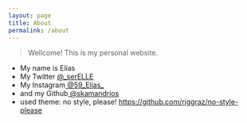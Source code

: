 ```yaml
---
layout: page
title: About
permalink: /about
---
```


> Wellcome! This is my personal website.

- My name is Elias
- My Twitter <a href='https://twitter.com/_serELLE'> @_serELLE</a> 
- My Instagram<a href='https://instagram.com/59_Elias_'> @59_Elias_</a>
- and my Github<a href='https://github.com/skamandrios'> @skamandrios</a>
- used theme: no style, please! https://github.com/riggraz/no-style-please
